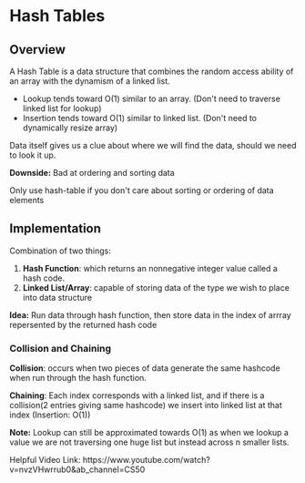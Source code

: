 # Hash Tables

## Overview
<p> A Hash Table is a data structure that combines the random access ability of an array with the dynamism of a linked list. </p>
<ul>
  <li> Lookup tends toward O(1) similar to an array. (Don't need to traverse linked list for lookup)</li>
  <li> Insertion tends toward O(1) similar to linked list. (Don't need to dynamically resize array) </li>
</ul>
<p>Data itself gives us a clue about where we will find the data, should we need to look it up. </p>
<p><b>Downside:</b> Bad at ordering and sorting data </b></p>
<p> Only use hash-table if you don't care about sorting or ordering of data elements</p>

## Implementation
<p>Combination of two things:</p>
<ol>
  <li><b>Hash Function</b>: which returns an nonnegative integer value called a hash code.</li>
  <li><b>Linked List/Array</b>: capable of storing data of the type we wish to place into data structure </li>
</ol>
<p><b>Idea:</b> Run data through hash function, then store data in the index of arrray repersented by the returned hash code</p>

### Collision and Chaining
<p><b>Collision</b>: occurs when two pieces of data generate the same hashcode when run through the hash function.</p>
<p><b>Chaining</b>: Each index corresponds with a linked list, and if there is a collision(2 entries giving same hashcode) we insert into linked list at that index (Insertion: O(1)) </p>
<p><b>Note:</b> Lookup can still be approximated towards O(1) as when we lookup a value we are not traversing one huge list but instead across n smaller lists.</p>

<p>Helpful Video Link: https://www.youtube.com/watch?v=nvzVHwrrub0&ab_channel=CS50 </p>

